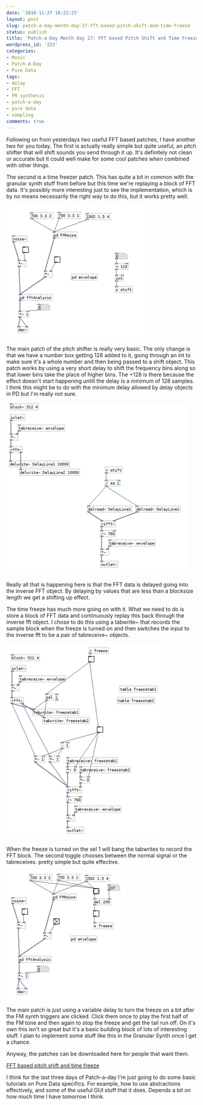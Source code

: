 ```yaml
---
date: '2010-11-27 18:22:23'
layout: post
slug: patch-a-day-month-day-27-fft-based-pitch-shift-and-time-freeze
status: publish
title: 'Patch-a-Day Month Day 27: FFT based Pitch Shift and Time Freeze'
wordpress_id: '223'
categories:
- Music
- Patch-A-Day
- Pure Data
tags:
- delay
- FFT
- FM synthesis
- patch-a-day
- pure data
- sampling
comments: true
---
```


Following on from yesterdays two useful FFT based patches, I have another two for you today. The first is actually really simple but quite useful, an pitch shifter that will shift sounds you send through it up. It's definitely not clean or accurate but it could well make for some cool patches when combined with other things.

The second is a time freezer patch. This has quite a bit in common with the granular synth stuff from before but this time we're replaying a block of FFT data. It's possibly more interesting just to see the implementation, which is by no means necessarily the right way to do this, but it works pretty well.



![A basic pitch shifter based on FFT](/a/2010-11-27-patch-a-day-month-day-27-fft-based-pitch-shift-and-time-freeze/27-FFTDirtyShift.png)

The main patch of the pitch shifter is really very basic. The only change is that we have a number box getting 128 added to it, going through an int to make sure it's a whole number and then being passed to a shift object. This patch works by using a very short delay to shift the frequency bins along so that lower bins take the place of higher bins. The +128 is there because the effect doesn't start happening untill the delay is a minimum of 128 samples. I think this might be to do with the minimum delay allowed by delay objects in PD but I'm really not sure.

![FFT based pitch shifter internals](/a/2010-11-27-patch-a-day-month-day-27-fft-based-pitch-shift-and-time-freeze/27-FFTDirtyShiftSubPatch.png)

Really all that is happening here is that the FFT data is delayed going into the inverse FFT object. By delaying by values that are less than a blocksize length we get a shifting up effect.

The time freeze has much more going on with it. What we need to do is store a block of FFT data and continuously replay this back through the inverse fft object. I chose to do this using a tabwrite~ that records the sample block when the freeze is turned on and then switches the input to the inverse fft to be a pair of tabreceive~ objects.

![FFT based Time Freeze sub patch](/a/2010-11-27-patch-a-day-month-day-27-fft-based-pitch-shift-and-time-freeze/27-FFTTimeFreezeSubPatch.png)

When the freeze is turned on the sel 1 will bang the tabwrites to record the FFT block. The second toggle chooses between the normal signal or the tabreceives. pretty simple but quite effective.

![FFT based Time Freeze](/a/2010-11-27-patch-a-day-month-day-27-fft-based-pitch-shift-and-time-freeze/27-FFTTimeFreeze.png)

The main patch is just using a variable delay to turn the freeze on a bit after the FM synth triggers are clicked. Click them once to play the first half of the FM tone and then again to stop the freeze and get the tail run off. On it's own this isn't so great but it's a basic building block of lots of interesting stuff. I plan to implement some stuff like this in the Granular Synth once I get a chance.

Anyway, the patches can be downloaded here for people that want them.

[FFT based pitch shift and time freeze](/a/2010-11-27-patch-a-day-month-day-27-fft-based-pitch-shift-and-time-freeze/27-FFTPitchShiftandFreeze.zip)

I think for the last three days of Patch-a-day I'm just going to do some basic tutorials on Pure Data specifics. For example, how to use abstractions effectively, and some of the useful GUI stuff that it does. Depends a bit on how much time I have tomorrow I think.
